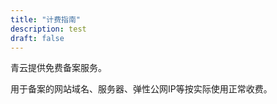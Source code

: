 ```yaml
---
title: "计费指南"
description: test
draft: false
---
```




青云提供免费备案服务。

用于备案的网站域名、服务器、弹性公网IP等按实际使用正常收费。